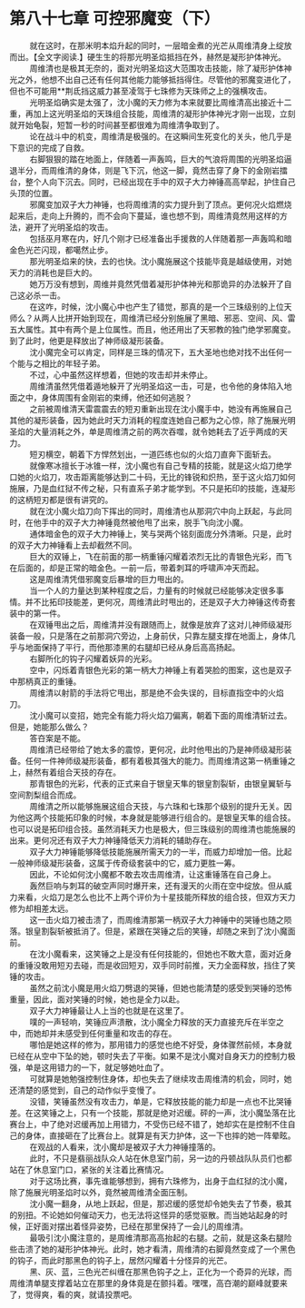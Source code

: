<h1>第八十七章 可控邪魔变（下）</h1>
<div id="content">&nbsp&nbsp&nbsp&nbsp&nbsp&nbsp&nbsp&nbsp
 就在这时，在那米明本焰升起的同时，一层暗金煮的光芒从周维清身上绽放而出。【全文字阅读.】硬生生的将那光明圣焰抵挡在外，赫然是凝形护体神光。
 <br/>&nbsp&nbsp&nbsp&nbsp&nbsp&nbsp&nbsp&nbsp
 周维清也是极其无奈的，面对光明圣焰这大范围攻击技能，除了凝形护体神光之外，他想不出自己还有任何其他能力能够抵挡得住。尽管他的邪魔变进化了，但也不可能用**荆氐挡这威力甚至凌驾于七珠修为天珠师之上的强横攻击。
 <br/>&nbsp&nbsp&nbsp&nbsp&nbsp&nbsp&nbsp&nbsp
 光明圣焰确实是太强了，沈小魔的天力修为本来就要比周维清高出接近十二重，再加上这光明圣焰的天珠组合技能，周维清的凝形护体神光才刚一出现，立刻就开始龟裂，短暂一秒的时间甚至都很难为周维清争取到了。
 <br/>&nbsp&nbsp&nbsp&nbsp&nbsp&nbsp&nbsp&nbsp
 论在战斗中的机变，周维清是极强的。在这瞬间生死变化的关头，他几乎是下意识的完成了自救。
 <br/>&nbsp&nbsp&nbsp&nbsp&nbsp&nbsp&nbsp&nbsp
 右脚狠狠的踏在地面上，伴随着一声轰鸣，巨大的气浪将周围的光明圣焰逼退半分，而周维清的身体，则是飞下沉，他这一脚，竟然击穿了身下的金刚岩擂台，整个人向下沉去。同时，已经出现在手中的双子大力神锤高高举起，护住自己头顶的位置。
 <br/>&nbsp&nbsp&nbsp&nbsp&nbsp&nbsp&nbsp&nbsp
 邪魔变加双子大力神锤，也将周维清的实力提升到了顶点。更何况火焰燃烧起来后，走向上升腾的，而不会向下蔓延，谁也想不到，周维清竟然用这样的方法，避开了光明圣焰的攻击。
 <br/>&nbsp&nbsp&nbsp&nbsp&nbsp&nbsp&nbsp&nbsp
 包括巫月寒在内，好几个刚才已经准备出手援救的人伴随着那一声轰鸣和暗金色光芒闪现，都噶然止步。
 <br/>&nbsp&nbsp&nbsp&nbsp&nbsp&nbsp&nbsp&nbsp
 那光明圣焰来的快，去的也快。沈小魔施展这个技能毕竟是越级使用，对她天力的消耗也是巨大的。
 <br/>&nbsp&nbsp&nbsp&nbsp&nbsp&nbsp&nbsp&nbsp
 她万万没有想到，周维并竟然凭借着凝形护体神光和那诡异的办法躲开了自己这必杀一击。
 <br/>&nbsp&nbsp&nbsp&nbsp&nbsp&nbsp&nbsp&nbsp
 在这咋，时候，沈小魔心中也产生了错觉，那真的是一个三珠级别的上位天师么？从两人比拼开始到现在，周维清已经分别施展了黑暗、邪恶、空间、风、雷五大属性。其中有两个是上位属性。而且，他还用出了天邪教的独门绝学邪魔变。到了此时，他更是释放出了神师级凝形装备。
 <br/>&nbsp&nbsp&nbsp&nbsp&nbsp&nbsp&nbsp&nbsp
 沈小魔完全可以肯定，同样是三珠的情况下，五大圣地也绝对找不出任何一个能与之相比的年轻子弟。
 <br/>&nbsp&nbsp&nbsp&nbsp&nbsp&nbsp&nbsp&nbsp
 不过，心中虽然这样想着，但她的攻击却并未停止。
 <br/>&nbsp&nbsp&nbsp&nbsp&nbsp&nbsp&nbsp&nbsp
 周维清虽然凭借着遁地躲开了光明圣焰这一击，可是，也令他的身体陷入地面之中，身体周围有金刚岩的束缚，他还如何逃脱？
 <br/>&nbsp&nbsp&nbsp&nbsp&nbsp&nbsp&nbsp&nbsp
 之前被周维清天雷震震去的短刃重新出现在沈小魔手中，她没有再施展自己其他的凝形装备，因为她此时天力消耗的程度连她自己都为之心惊，除了施展光明圣焰的大量消耗之外，单是周维清之前的两次吞噬，就令她耗去了近乎两成的天力。
 <br/>&nbsp&nbsp&nbsp&nbsp&nbsp&nbsp&nbsp&nbsp
 短刃横空，朝着下方悍然划出，一道匹练也似的火焰刀直奔下面斩去。
 <br/>&nbsp&nbsp&nbsp&nbsp&nbsp&nbsp&nbsp&nbsp
 就像寒冰擅长于冰锥一样，沈小魔也有自己专精的技能，就是这火焰刀绝学口她的火焰刀，攻击距离能够达到二十码，无比的锋锐和炽热，至于这火焰刀如何施展，乃是血红狱不传之秘，只有直系子弟才能学到。不只是拓印的技能，连凝形的这柄短刃都是很有讲究的。
 <br/>&nbsp&nbsp&nbsp&nbsp&nbsp&nbsp&nbsp&nbsp
 就在沈小魔火焰刀向下挥出的同时，周维清也从那洞穴中向上跃起，与此同时，在他手中的双子大力神锤竟然被他甩了出来，脱手飞向沈小魔。
 <br/>&nbsp&nbsp&nbsp&nbsp&nbsp&nbsp&nbsp&nbsp
 通体暗金色的双子大力神锤上，笑与哭两个铭刻面庞分外清晰。只是，此时的双子大力神锤看上去却截然不同。
 <br/>&nbsp&nbsp&nbsp&nbsp&nbsp&nbsp&nbsp&nbsp
 巨大的双锤上，飞在前面的那一柄重锤闪耀着浓烈无比的青银色光彩，而飞在后面的，却是正常的暗金色。一前一后，带着刺耳的呼啸声冲天而起。
 <br/>&nbsp&nbsp&nbsp&nbsp&nbsp&nbsp&nbsp&nbsp
 这是周维清凭借邪魔变后暴增的巨力甩出的。
 <br/>&nbsp&nbsp&nbsp&nbsp&nbsp&nbsp&nbsp&nbsp
 当一个人的力量达到某种程度之后，力量有的时候就已经能够决定很多事情。并不比拓印技能差，更何况，周维清此时甩出的，还是双子大力神锤这传奇套装中的第一件。
 <br/>&nbsp&nbsp&nbsp&nbsp&nbsp&nbsp&nbsp&nbsp
 在双锤甩出之后，周维清并没有跟随而上，就像是放弃了这对儿神师级凝形装备一般，只是落在之前那洞穴旁边，上身前伏，只靠左腿支撑在地面上，身体几乎与地面保持了平行，而他那漆黑的右腿却已经从身后高高扬起。
 <br/>&nbsp&nbsp&nbsp&nbsp&nbsp&nbsp&nbsp&nbsp
 右脚所化的钩子闪耀着妖异的光彩。
 <br/>&nbsp&nbsp&nbsp&nbsp&nbsp&nbsp&nbsp&nbsp
 空中，闪烁着青银色光彩的第一柄大力神锤上有着哭脸的图案，这也是双子中那柄真正的重锤。
 <br/>&nbsp&nbsp&nbsp&nbsp&nbsp&nbsp&nbsp&nbsp
 周维清以射箭的手法将它甩出，那是绝不会失误的，目标直指空中的火焰刀。
 <br/>&nbsp&nbsp&nbsp&nbsp&nbsp&nbsp&nbsp&nbsp
 沈小魔可以变招，她完全有能力将火焰刀偏离，朝着下面的周维清斩过去。但是，她能那么做么？
 <br/>&nbsp&nbsp&nbsp&nbsp&nbsp&nbsp&nbsp&nbsp
 答夻案是不能。
 <br/>&nbsp&nbsp&nbsp&nbsp&nbsp&nbsp&nbsp&nbsp
 周维清已经带给了她太多的震惊，更何况，此时他甩出的乃是神师级凝形装备。任何一件神师级凝形装备，都有着极其强大的能力。而周维清这第一柄重锤之上，赫然有着组合天技的存在。
 <br/>&nbsp&nbsp&nbsp&nbsp&nbsp&nbsp&nbsp&nbsp
 那青银色的光彩，代表的正式来自于银皇天隼的银皇割裂斩，由银皇翼斩与空间割梨组合而成。
 <br/>&nbsp&nbsp&nbsp&nbsp&nbsp&nbsp&nbsp&nbsp
 周维清之所以能够施展这组合天技，与六珠和七珠那个级别的提升无关。因为他这两个技能拓印象的时候，本身就是能够进行组合的。是银皇天隼的组合技。也可以说是拓印组合技。虽然消耗天力也是极大，但三珠级别的周维清也能施展的出来。更何况还有双子大力神锤降低天力消耗的辅助存在。
 <br/>&nbsp&nbsp&nbsp&nbsp&nbsp&nbsp&nbsp&nbsp
 双子大力神锤能够降低技能施展所需天力的一半，而威力却增加一倍。比起一般神师级凝形装备，这属于传奇级套装中的它，威力更胜一筹。
 <br/>&nbsp&nbsp&nbsp&nbsp&nbsp&nbsp&nbsp&nbsp
 因此，不论如何沈小魔都不敢去攻击周维清，让这重锤落在自己身上。
 <br/>&nbsp&nbsp&nbsp&nbsp&nbsp&nbsp&nbsp&nbsp
 轰然巨响与刺耳的破空声同时爆开来，还有漫天的火雨在空中绽放。但从威力来看，火焰刀是怎么也比不上两个评价为十星技能所释放的组合技，但双方天力修为却相差太远。
 <br/>&nbsp&nbsp&nbsp&nbsp&nbsp&nbsp&nbsp&nbsp
 这一击火焰刀被击溃了，而周维清那第一柄双子大力神锤中的哭锤也随之陨落。银皇割裂斩被抵消了。但是，紧跟在哭锤之后的笑锤，却随之来到了沈小魔面前。
 <br/>&nbsp&nbsp&nbsp&nbsp&nbsp&nbsp&nbsp&nbsp
 在沈小魔看来，这笑锤之上是没有任何技能的，但她也不敢大意，面对近身的重锤没敢用短刃去碰，而是收回短刃，双手同时前推，天力全面释放，挡住了笑锤的攻击。
 <br/>&nbsp&nbsp&nbsp&nbsp&nbsp&nbsp&nbsp&nbsp
 虽然之前沈小魔是用火焰刀劈退的哭锤，但她也能清楚的感受到哭锤的恐怖重量，因此，面对笑锤的时候，她也是全力以赴。
 <br/>&nbsp&nbsp&nbsp&nbsp&nbsp&nbsp&nbsp&nbsp
 双子大力神锤最让人上当的也就是在这里了。
 <br/>&nbsp&nbsp&nbsp&nbsp&nbsp&nbsp&nbsp&nbsp
 噗的一声轻响，笑锤应声溃散，沈小魔全力释放的天力直接充斥在半空之中，而她却并未感受到任何重量和攻击的存在。
 <br/>&nbsp&nbsp&nbsp&nbsp&nbsp&nbsp&nbsp&nbsp
 哪怕是她这样的修为，那用错力的感觉也绝不好受，身体骤然前倾，本身就已经在从空中下坠的她，顿时失去了平衡。如果不是沈小魔对自身天力的控制力极强，单是这用错力的一下，就足够她吐血了。
 <br/>&nbsp&nbsp&nbsp&nbsp&nbsp&nbsp&nbsp&nbsp
 可就算是她勉强控制住身体，却也失去了继续攻击周维清的机会，同时，她还清楚的感觉到，自己的动作似乎变慢了。
 <br/>&nbsp&nbsp&nbsp&nbsp&nbsp&nbsp&nbsp&nbsp
 没错，笑锤虽然没有攻击力，单是，它释放技能的能力却是一点也不比哭锤差。在这笑锤之上，只有一个技能，那就是绝对迟缓。砰的一声，沈小魔坠落在比赛台上，中了绝对迟缓再加上用错力，不受伤已经不错了，她却实在是控制不住自己的身体，直接砸在了比赛台上。就算是有天力护体，这一下也摔的她一阵晕眩。
 <br/>&nbsp&nbsp&nbsp&nbsp&nbsp&nbsp&nbsp&nbsp
 在观战的人看来，沈小魔却是被双子大力神锤撞落的。
 <br/>&nbsp&nbsp&nbsp&nbsp&nbsp&nbsp&nbsp&nbsp
 此时，不只是翡丽战队众人站在休息室门前，另一边的丹顿战队队员们也都站在了休息室门口，紧张的关注着比赛情况。
 <br/>&nbsp&nbsp&nbsp&nbsp&nbsp&nbsp&nbsp&nbsp
 对于这场比赛，事先谁能够想到，拥有六珠修为，出身于血红狱的沈小魔，除了施展光明圣焰时以外，竟然被周维清全面压制。
 <br/>&nbsp&nbsp&nbsp&nbsp&nbsp&nbsp&nbsp&nbsp
 沈小魔一翻身，从地上跃起，但是，那迟缓的感觉却令她失去了节奏，极其的别扭。不论她如何催动天力，也无法将这怪异的感觉驱散。而当她站起身的时候，正好面对摆出着怪异姿势，已经在那里保持了一会儿的周维清。
 <br/>&nbsp&nbsp&nbsp&nbsp&nbsp&nbsp&nbsp&nbsp
 最吸引沈小魔注意的，是周维清那高高抬起的右腿。之前，就是这条右腿险些击溃了她的凝形护体神光。此时，她才看清，周维清的右脚竟然变成了一个黑色的钩子，而此时那黑色的钩子上，居然闪耀着十分怪异的光芒。
 <br/>&nbsp&nbsp&nbsp&nbsp&nbsp&nbsp&nbsp&nbsp
 黑、灰、蓝，三色光芒纠缠在那黑色钩子之上，正化为一个奇异的光球，而周维清单腿支撑着站立在那里的身体竟是在颤抖着。嘿嘿，高夻潮的巅峰就要来了，觉得爽，看的爽，就请投票吧。
 <br/>&nbsp&nbsp&nbsp&nbsp&nbsp&nbsp&nbsp&nbsp
 <br/>&nbsp&nbsp&nbsp&nbsp&nbsp&nbsp&nbsp&nbsp
</div>
